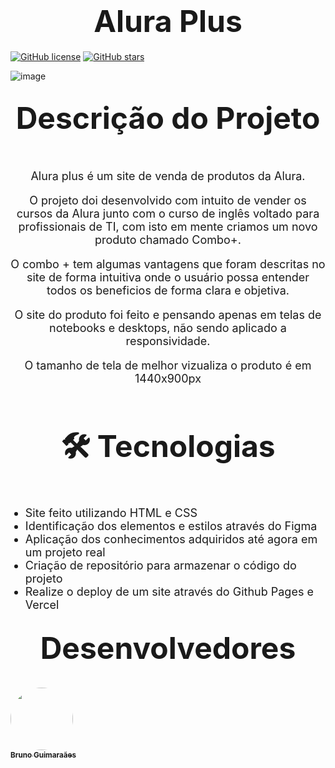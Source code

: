 <h1 align="center"><font size="28px">Alura Plus</font></h1> 

[![GitHub license](https://img.shields.io/github/license/devguimaraes/Alura-Plus)](https://github.com/devguimaraes/Alura-Plus/blob/main/LICENSE)
[![GitHub stars](https://img.shields.io/github/stars/devguimaraes/Alura-Plus)](https://github.com/devguimaraes/Alura-Plus/stargazers)



![image](https://user-images.githubusercontent.com/40476182/176058619-253540df-d5fc-471f-832f-d917ac5a33fd.png)


<h2 align="center"><font size="20px">Descrição do Projeto</font></h2>
<br>
<font size="4">
<p align="center">Alura plus é um site de venda de produtos da Alura.</p>
<p align="center">O projeto doi desenvolvido com intuito de vender os cursos da Alura junto com o curso de inglês voltado para profissionais de TI, com isto em mente criamos um novo produto chamado Combo+.</p>
<p align="center">O combo + tem algumas vantagens que foram descritas no site de forma intuitiva onde o usuário possa entender todos os beneficios de forma clara e objetiva. </p>
<p align="center">O site do produto foi feito e pensando apenas em telas de notebooks e desktops, não sendo aplicado a responsividade.  </p>
<p align="center">O tamanho de tela de melhor vizualiza o produto é em 1440x900px</p>
</font>
<br>
<h2 align="center"><font size="20px">🛠 Tecnologias</font></h2>
<br>

<ul text-decoration="none" >
<font size="4">
<li>Site feito utilizando HTML e CSS</li>
</font>
<font size="4">
<li>Identificação dos elementos e estilos através do Figma</li>
</font>
<font size="4">
<li>Aplicação dos conhecimentos adquiridos até agora em um projeto real</li>
</font>
<font size="4">
<li>Criação de repositório para armazenar o código do projeto</li>
</font>
<font size="4">
<li>Realize o deploy de um site através do Github Pages e Vercel</li>
</font>

</ul>
<h2 align="center"><font size="20px">Desenvolvedores</font></h2>
<br>
<a href="https://github.com/devguimaraes"><img style="border-radius: 50%;" src="https://avatars.githubusercontent.com/devguimaraes" width="100px;" alt=""/><br /><sub><b>Bruno Guimaraães</b></sub></a><br />
